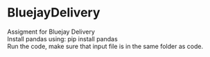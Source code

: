 # BluejayDelivery
Assigment for Bluejay Delivery
<br>
Install pandas using:
pip install pandas
<br>
Run the code, make sure that input file is in the same folder as code.